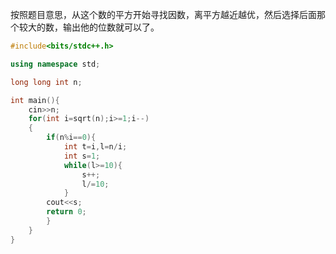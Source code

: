 按照题目意思，从这个数的平方开始寻找因数，离平方越近越优，然后选择后面那个较大的数，输出他的位数就可以了。


```cpp
#include<bits/stdc++.h>

using namespace std;

long long int n;

int main(){
	cin>>n;
	for(int i=sqrt(n);i>=1;i--)
	{
		if(n%i==0){
			int t=i,l=n/i;
			int s=1;
			while(l>=10){
				s++;
				l/=10;
			}
		cout<<s;
		return 0;
		}
	}
}
```